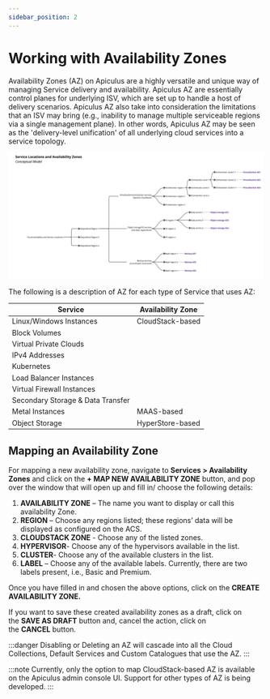 ```yaml
---
sidebar_position: 2
---
```

# Working with Availability Zones

Availability Zones (AZ) on Apiculus are a highly versatile and unique way of managing Service delivery and availability. Apiculus AZ are essentially control planes for underlying ISV, which are set up to handle a host of delivery scenarios. Apiculus AZ also take into consideration the limitations that an ISV may bring (e.g., inability to manage multiple serviceable regions via a single management plane). In other words, Apiculus AZ may be seen as the 'delivery-level unification' of all underlying cloud services into a service topology.

![Working with Availability Zones](img/AvailabilityZones.jpg)

The following is a description of AZ for each type of Service that uses AZ:

|Service|Availability Zone|
|---|---|
|Linux/Windows Instances|CloudStack-based|
|Block Volumes|
|Virtual Private Clouds|
|IPv4 Addresses|
|Kubernetes|
|Load Balancer Instances|
|Virtual Firewall Instances|
|Secondary Storage & Data Transfer|
|Metal Instances|MAAS-based|
|Object Storage|HyperStore-based|

## Mapping an Availability Zone

For mapping a new availability zone, navigate to **Services > Availability Zones** and click on the **+ MAP NEW AVAILABILITY ZONE** button, and pop over the window that will open up and fill in/ choose the following details:

1. **AVAILABILITY ZONE** – The name you want to display or call this availability Zone.
2. **REGION** – Choose any regions listed; these regions’ data will be displayed as configured on the ACS.
3. **CLOUDSTACK ZONE** - Choose any of the listed zones.
4. **HYPERVISOR**- Choose any of the hypervisors available in the list.
5. **CLUSTER**- Choose any of the available clusters in the list.
6. **LABEL** – Choose any of the available labels. Currently, there are two labels present, i.e., Basic and Premium.

Once you have filled in and chosen the above options, click on the **CREATE AVAILABILITY ZONE.**

If you want to save these created availability zones as a draft, click on the **SAVE AS DRAFT** button and, cancel the action, click on the **CANCEL** button.

:::danger
Disabling or Deleting an AZ will cascade into all the Cloud Collections, Default Services and Custom Catalogues that use the AZ.
:::

:::note
Currently, only the option to map CloudStack-based AZ is available on the Apiculus admin console UI. Support for other types of AZ is being developed.
:::